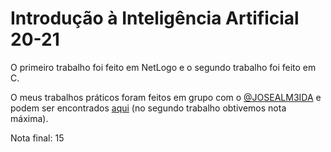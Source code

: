 # Introdução à Inteligência Artificial 20-21

O primeiro trabalho foi feito em NetLogo e o segundo trabalho foi feito em C.

O meus trabalhos práticos foram feitos em grupo com o [@JOSEALM3IDA](https://github.com/JOSEALM3IDA) e podem ser encontrados [aqui](https://github.com/JOSEALM3IDA/IIATrabalhos) (no segundo trabalho obtivemos nota máxima).

Nota final: 15